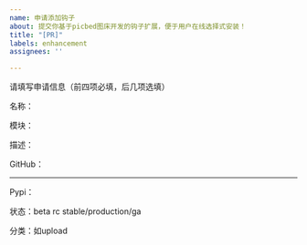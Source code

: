 ```yaml
---
name: 申请添加钩子
about: 提交你基于picbed图床开发的钩子扩展，便于用户在线选择式安装！
title: "[PR]"
labels: enhancement
assignees: ''

---
```


请填写申请信息（前四项必填，后几项选填）

名称：

模块：

描述：

GitHub：

------

Pypi：

状态：beta rc stable/production/ga

分类：如upload
